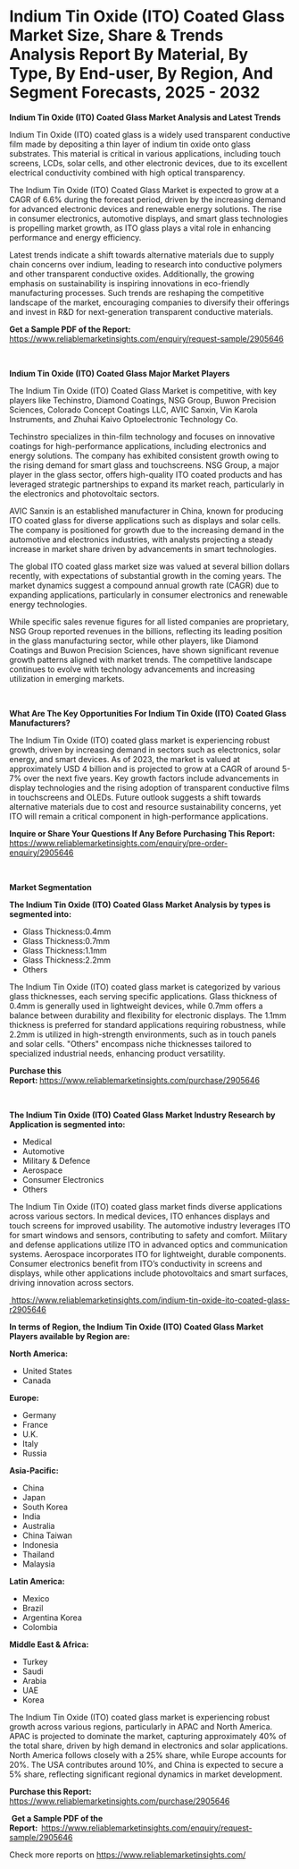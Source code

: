 <p><h1>Indium Tin Oxide (ITO) Coated Glass Market Size, Share & Trends Analysis Report By Material, By Type, By End-user, By Region, And Segment Forecasts, 2025 - 2032</h1></p><p><strong>Indium Tin Oxide (ITO) Coated Glass Market Analysis and Latest Trends</strong></p>
<p><p>Indium Tin Oxide (ITO) coated glass is a widely used transparent conductive film made by depositing a thin layer of indium tin oxide onto glass substrates. This material is critical in various applications, including touch screens, LCDs, solar cells, and other electronic devices, due to its excellent electrical conductivity combined with high optical transparency. </p><p>The Indium Tin Oxide (ITO) Coated Glass Market is expected to grow at a CAGR of 6.6% during the forecast period, driven by the increasing demand for advanced electronic devices and renewable energy solutions. The rise in consumer electronics, automotive displays, and smart glass technologies is propelling market growth, as ITO glass plays a vital role in enhancing performance and energy efficiency. </p><p>Latest trends indicate a shift towards alternative materials due to supply chain concerns over indium, leading to research into conductive polymers and other transparent conductive oxides. Additionally, the growing emphasis on sustainability is inspiring innovations in eco-friendly manufacturing processes. Such trends are reshaping the competitive landscape of the market, encouraging companies to diversify their offerings and invest in R&D for next-generation transparent conductive materials.</p></p>
<p><strong>Get a Sample PDF of the Report:&nbsp;</strong> <a href="https://www.reliablemarketinsights.com/enquiry/request-sample/2905646?utm_campaign=3015&utm_medium=2&utm_source=Github&utm_content=ia&utm_term=12032025&utm_id=indium-tin-oxide-ito-coated-glass">https://www.reliablemarketinsights.com/enquiry/request-sample/2905646</a></p>
<p>&nbsp;</p>
<p><strong>Indium Tin Oxide (ITO) Coated Glass Major Market Players</strong></p>
<p><p>The Indium Tin Oxide (ITO) Coated Glass Market is competitive, with key players like Techinstro, Diamond Coatings, NSG Group, Buwon Precision Sciences, Colorado Concept Coatings LLC, AVIC Sanxin, Vin Karola Instruments, and Zhuhai Kaivo Optoelectronic Technology Co. </p><p>Techinstro specializes in thin-film technology and focuses on innovative coatings for high-performance applications, including electronics and energy solutions. The company has exhibited consistent growth owing to the rising demand for smart glass and touchscreens. NSG Group, a major player in the glass sector, offers high-quality ITO coated products and has leveraged strategic partnerships to expand its market reach, particularly in the electronics and photovoltaic sectors. </p><p>AVIC Sanxin is an established manufacturer in China, known for producing ITO coated glass for diverse applications such as displays and solar cells. The company is positioned for growth due to the increasing demand in the automotive and electronics industries, with analysts projecting a steady increase in market share driven by advancements in smart technologies.</p><p>The global ITO coated glass market size was valued at several billion dollars recently, with expectations of substantial growth in the coming years. The market dynamics suggest a compound annual growth rate (CAGR) due to expanding applications, particularly in consumer electronics and renewable energy technologies.</p><p>While specific sales revenue figures for all listed companies are proprietary, NSG Group reported revenues in the billions, reflecting its leading position in the glass manufacturing sector, while other players, like Diamond Coatings and Buwon Precision Sciences, have shown significant revenue growth patterns aligned with market trends. The competitive landscape continues to evolve with technology advancements and increasing utilization in emerging markets.</p></p>
<p>&nbsp;</p>
<p><strong>What Are The Key Opportunities For Indium Tin Oxide (ITO) Coated Glass Manufacturers?</strong></p>
<p><p>The Indium Tin Oxide (ITO) coated glass market is experiencing robust growth, driven by increasing demand in sectors such as electronics, solar energy, and smart devices. As of 2023, the market is valued at approximately USD 4 billion and is projected to grow at a CAGR of around 5-7% over the next five years. Key growth factors include advancements in display technologies and the rising adoption of transparent conductive films in touchscreens and OLEDs. Future outlook suggests a shift towards alternative materials due to cost and resource sustainability concerns, yet ITO will remain a critical component in high-performance applications.</p></p>
<p><strong>Inquire or Share Your Questions If Any Before Purchasing This Report:</strong> <a href="https://www.reliablemarketinsights.com/enquiry/pre-order-enquiry/2905646?utm_campaign=3015&utm_medium=2&utm_source=Github&utm_content=ia&utm_term=12032025&utm_id=indium-tin-oxide-ito-coated-glass">https://www.reliablemarketinsights.com/enquiry/pre-order-enquiry/2905646</a></p>
<p>&nbsp;</p>
<p><strong>Market Segmentation</strong></p>
<p><strong>The Indium Tin Oxide (ITO) Coated Glass Market Analysis by types is segmented into:</strong></p>
<p><ul><li>Glass Thickness:0.4mm</li><li>Glass Thickness:0.7mm</li><li>Glass Thickness:1.1mm</li><li>Glass Thickness:2.2mm</li><li>Others</li></ul></p>
<p><p>The Indium Tin Oxide (ITO) coated glass market is categorized by various glass thicknesses, each serving specific applications. Glass thickness of 0.4mm is generally used in lightweight devices, while 0.7mm offers a balance between durability and flexibility for electronic displays. The 1.1mm thickness is preferred for standard applications requiring robustness, while 2.2mm is utilized in high-strength environments, such as in touch panels and solar cells. "Others" encompass niche thicknesses tailored to specialized industrial needs, enhancing product versatility.</p></p>
<p><strong>Purchase this Report:&nbsp;</strong><a href="https://www.reliablemarketinsights.com/purchase/2905646?utm_campaign=3015&utm_medium=2&utm_source=Github&utm_content=ia&utm_term=12032025&utm_id=indium-tin-oxide-ito-coated-glass">https://www.reliablemarketinsights.com/purchase/2905646</a></p>
<p>&nbsp;</p>
<p><strong>The Indium Tin Oxide (ITO) Coated Glass Market Industry Research by Application is segmented into:</strong></p>
<p><ul><li>Medical</li><li>Automotive</li><li>Military & Defence</li><li>Aerospace</li><li>Consumer Electronics</li><li>Others</li></ul></p>
<p><p>The Indium Tin Oxide (ITO) coated glass market finds diverse applications across various sectors. In medical devices, ITO enhances displays and touch screens for improved usability. The automotive industry leverages ITO for smart windows and sensors, contributing to safety and comfort. Military and defense applications utilize ITO in advanced optics and communication systems. Aerospace incorporates ITO for lightweight, durable components. Consumer electronics benefit from ITO’s conductivity in screens and displays, while other applications include photovoltaics and smart surfaces, driving innovation across sectors.</p></p>
<p><a href="https://www.reliablemarketinsights.com/indium-tin-oxide-ito-coated-glass-r2905646?utm_campaign=3015&utm_medium=2&utm_source=Github&utm_content=ia&utm_term=12032025&utm_id=indium-tin-oxide-ito-coated-glass">&nbsp;https://www.reliablemarketinsights.com/indium-tin-oxide-ito-coated-glass-r2905646</a></p>
<p><strong>In terms of Region, the Indium Tin Oxide (ITO) Coated Glass Market Players available by Region are:</strong></p>
<p>
    <p> <strong> North America: </strong>
        <ul>
            <li>United States</li>
            <li>Canada</li>
        </ul>
        </p> 
    <p> <strong> Europe: </strong>
        <ul>
            <li>Germany</li>
            <li>France</li>
            <li>U.K.</li>
            <li>Italy</li>
            <li>Russia</li>
        </ul>
        </p> 
    <p> <strong> Asia-Pacific: </strong>
        <ul>
            <li>China</li>
            <li>Japan</li>
            <li>South Korea</li>
            <li>India</li>
            <li>Australia</li>
            <li>China Taiwan</li>
            <li>Indonesia</li>
            <li>Thailand</li>
            <li>Malaysia</li>
        </ul>
        </p> 
    <p> <strong> Latin America: </strong>
        <ul>
            <li>Mexico</li>
            <li>Brazil</li>
            <li>Argentina Korea</li>
            <li>Colombia</li>
        </ul>
        </p> 
    <p> <strong> Middle East & Africa: </strong>
        <ul>
            <li>Turkey</li>
            <li>Saudi</li>
            <li>Arabia</li>
            <li>UAE</li>
            <li>Korea</li>
        </ul>
    </p>
    </p>
<p><p>The Indium Tin Oxide (ITO) coated glass market is experiencing robust growth across various regions, particularly in APAC and North America. APAC is projected to dominate the market, capturing approximately 40% of the total share, driven by high demand in electronics and solar applications. North America follows closely with a 25% share, while Europe accounts for 20%. The USA contributes around 10%, and China is expected to secure a 5% share, reflecting significant regional dynamics in market development.</p></p>
<p><strong>Purchase this Report: </strong><a href="https://www.reliablemarketinsights.com/purchase/2905646?utm_campaign=3015&utm_medium=2&utm_source=Github&utm_content=ia&utm_term=12032025&utm_id=indium-tin-oxide-ito-coated-glass">https://www.reliablemarketinsights.com/purchase/2905646</a></p>
<p>&nbsp;<strong>Get a Sample PDF of the Report:&nbsp;&nbsp;</strong><a href="https://www.reliablemarketinsights.com/enquiry/request-sample/2905646?utm_campaign=3015&utm_medium=2&utm_source=Github&utm_content=ia&utm_term=12032025&utm_id=indium-tin-oxide-ito-coated-glass">https://www.reliablemarketinsights.com/enquiry/request-sample/2905646</a></p>
<p><strong></strong></p>
<p>Check more reports on <a href="https://www.reliablemarketinsights.com/?utm_campaign=3015&utm_medium=2&utm_source=Github&utm_content=ia&utm_term=12032025&utm_id=indium-tin-oxide-ito-coated-glass">https://www.reliablemarketinsights.com/</a></p>